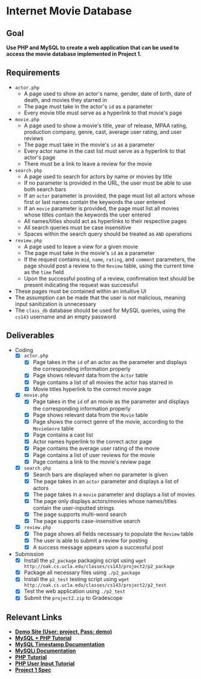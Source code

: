 # Internet Movie Database

## Goal

**Use PHP and MySQL to create a web application that can be used to access the movie database implemented in Project 1.**

## Requirements

- `actor.php`
  - A page used to show an actor's name, gender, date of birth, date of death, and movies they starred in
  - The page must take in the actor's `id` as a parameter
  - Every movie title must serve as a hyperlink to that movie's page
- `movie.php`
  - A page used to show a movie's title, year of release, MPAA rating, production company, genre, cast, average user rating, and user reviews
  - The page must take in the movie's `id` as a parameter
  - Every actor name in the cast list must serve as a hyperlink to that actor's page
  - There must be a link to leave a review for the movie
- `search.php`
  - A page used to search for actors by name or movies by title
  - If no parameter is provided in the URL, the user must be able to use both search bars
  - If an `actor` parameter is provided, the page must list all actors whose first or last names contain the keywords the user entered
  - If an `movie` parameter is provided, the page must list all movies whose titles contain the keywords the user entered
  - All names/titles should act as hyperlinks to their respective pages
  - All search queries must be case insensitive
  - Spaces within the search query should be treated as `AND` operations
- `review.php`
  - A page used to leave a view for a given movie
  - The page must take in the movie's `id` as a parameter
  - If the request contains `mid`, `name`, `rating`, and `comment` parameters, the page should post a review to the `Review` table, using the current time as the `time` field
  - Upon the successful posting of a review, confirmation text should be present indicating the request was successful
- These pages must be contained within an intuitive UI
- The assumption can be made that the user is not malicious, meaning input sanitization is unnecessary
- The `class_db` database should be used for MySQL queries, using the `cs143` username and an empty password

## Deliverables

- Coding
  - [x] `actor.php`
    - [x] Page takes in the `id` of an actor as the parameter and displays the corresponding information properly
    - [x] Page shows relevant data from the `Actor` table
    - [x] Page contains a list of all movies the actor has starred in
    - [x] Movie titles hyperlink to the correct movie page
  - [x] `movie.php`
    - [x] Page takes in the `id` of an movie as the parameter and displays the corresponding information properly
    - [x] Page shows relevant data from the `Movie` table
    - [x] Page shows the correct genre of the movie, according to the `MovieGenre` table
    - [x] Page contains a cast list
    - [x] Actor names hyperlink to the correct actor page
    - [x] Page contains the average user rating of the movie
    - [x] Page contains a list of user reviews for the movie
    - [x] Page contains a link to the movie's review page
  - [x] `search.php`
    - [x] Search bars are displayed when no parameter is given
    - [x] The page takes in an `actor` parameter and displays a list of actors
    - [x] The page takes in a `movie` parameter and displays a list of movies
    - [x] The page only displays actors/movies whose names/titles contain the user-inputted strings
    - [x] The page supports multi-word search
    - [x] The page supports case-insensitive search
  - [x] `review.php`
    - [x] The page shows all fields necessary to populate the `Review` table
    - [x] The user is able to submit a review for posting
    - [x] A success message appears upon a successful post
- Submission
  - [x] Install the `p2_package` packaging script using `wget http://oak.cs.ucla.edu/classes/cs143/project2/p2_package`
  - [x] Package all necessary files using `./p2_package`
  - [x] Install the `p2_test` testing script using `wget http://oak.cs.ucla.edu/classes/cs143/project2/p2_test`
  - [x] Test the web application using `./p2_test`
  - [x] Submit the `project2.zip` to Gradescope

## Relevant Links

- **[Demo Site (User: project, Pass: demo)](http://oak.cs.ucla.edu/classes/cs143/demos/project2/)**
- **[MySQL + PHP Tutorial](https://oak.cs.ucla.edu/refs/php/php_mysql_cs143.html)**
- **[MySQL Timestamp Documentation](https://dev.mysql.com/doc/refman/8.0/en/date-and-time-functions.html)**
- **[MySQLi Documentation](https://www.php.net/manual/en/book.mysqli.php)**
- **[PHP Tutorial](https://www.w3schools.com/php/php_intro.asp)**
- **[PHP User Input Tutorial](https://oak.cs.ucla.edu/refs/php/php_input.html)**
- **[Project 1 Spec](https://oak.cs.ucla.edu/classes/cs143/project1/)**

